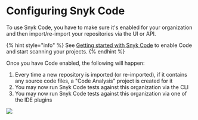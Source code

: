 # Configuring Snyk Code

To use Snyk Code, you have to make sure it's enabled for your organization and then import/re-import your repositories via the UI or API.

{% hint style="info" %}
See [Getting started with Snyk Code](https://docs.snyk.io/getting-started/getting-started-snyk-products/getting-started-with-snyk-code) to enable Code and start scanning your projects.
{% endhint %}

Once you have Code enabled, the following will happen:

1. Every time a new repository is imported (or re-imported), if it contains any source code files, a "Code Analysis" project is created for it
2. You may now run Snyk Code tests against this organization via the CLI
3. You may now run Snyk Code tests against this organization via one of the IDE plugins

![](../../.gitbook/assets/screenshot\_2021-06-17\_at\_13.23.19.png)
